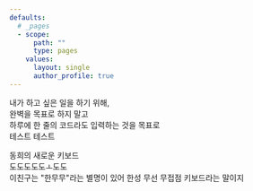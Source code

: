```yaml
---
defaults:
  # _pages
  - scope:
      path: ""
      type: pages
    values:
      layout: single
      author_profile: true
---
```


내가 하고 싶은 일을 하기 위해,  
완벽을 목표로 하지 말고  
하루에 한 줄의 코드라도 입력하는 것을 목표로  
테스트 테스트

동희의 새로운 키보드  
도도도도도ㅗ도도  
이친구는 "한무무"라는 별명이 있어
한성 무선 무접점 키보드라는 말이지
